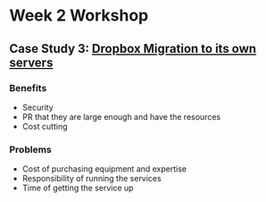 # Week 2 Workshop

## Case Study 3: [Dropbox Migration to its own servers](https://www.wired.com/2016/03/epic-story-dropboxs-exodus-amazon-cloud-empire/)

### Benefits

- Security
- PR that they are large enough and have the resources
- Cost cutting

### Problems

- Cost of purchasing equipment and expertise
- Responsibility of running the services
- Time of getting the service up
